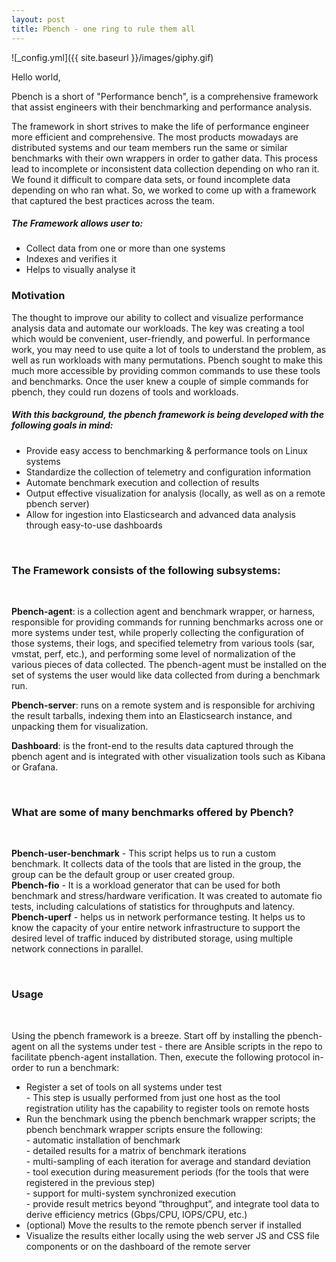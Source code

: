 ```yaml
---
layout: post
title: Pbench - one ring to rule them all
---
```


![_config.yml]({{ site.baseurl }}/images/giphy.gif)

Hello world,

Pbench is a short of "Performance bench", is a comprehensive framework that assist engineers with their benchmarking and performance analysis.

The framework in short strives to make the life of performance engineer more efficient and comprehensive. The most products mowadays are distributed systems and our team members run the same or similar benchmarks with their own wrappers in order to gather data. This process lead to incomplete or inconsistent data collection depending on who ran it. We found it difficult to compare data sets, or found incomplete data depending on who ran what. So, we worked to come up with a framework that captured the best practices across the team.

<h5>The Framework allows user to:</h5>

- Collect data from one or more than one systems <br>
- Indexes and verifies it <br>
- Helps to visually analyse it <br>

<h3>Motivation</h3>
The thought to improve our ability to collect and visualize performance analysis data and automate our workloads. The key was creating a tool which would be convenient, user-friendly, and powerful. In performance work, you may need to use quite a lot of tools to understand the problem, as well as run workloads with many permutations. Pbench sought to make this much more accessible by providing common commands to use these tools and benchmarks. Once the user knew a couple of simple commands for pbench, they could run dozens of tools and workloads.

<h5>With this background, the pbench framework is being developed with the following goals in mind:</h5>

- Provide easy access to benchmarking & performance tools on Linux systems
- Standardize the collection of telemetry and configuration information
- Automate benchmark execution and collection of results
- Output effective visualization for analysis (locally, as well as on a remote pbench server)
- Allow for ingestion into Elasticsearch and advanced data analysis through easy-to-use dashboards

<br>

<h3>The Framework consists of the following subsystems:</h3><br>

**Pbench-agent**: is a collection agent and benchmark wrapper, or harness, responsible for providing commands for running benchmarks across one or more systems under test, while properly collecting the configuration of those systems, their logs, and specified telemetry from various tools (sar, vmstat, perf, etc.), and performing some level of normalization of the various pieces of data collected. The pbench-agent must be installed on the set of systems the user would like data collected from during a benchmark run.<br>

**Pbench-server**: runs on a remote system and is responsible for archiving the result tarballs, indexing them into an Elasticsearch instance, and unpacking them for visualization.<br>

**Dashboard**: is the front-end to the results data captured through the pbench agent and is integrated with other visualization tools such as Kibana or Grafana.

<br>

<h3>What are some of many benchmarks offered by Pbench?</h3><br>

**Pbench-user-benchmark** - This script helps us to run a custom benchmark.  It collects data of the tools that are listed in the group, the group can be the default group or user created group. <br>
**Pbench-fio** - It is a workload generator that can be used for both benchmark and stress/hardware verification. It was created to automate fio tests, including calculations of statistics for throughputs and latency. <br>
**Pbench-uperf** - helps us in network performance testing. It helps us to know the capacity of your entire network infrastructure to support the desired level of traffic induced by distributed storage, using multiple network connections in parallel. 

<br>

<h3>Usage</h3><br>

Using the pbench framework is a breeze. Start off by installing the pbench-agent on all the systems under test - there are Ansible scripts in the repo to facilitate pbench-agent installation. Then, execute the following protocol in-order to run a benchmark:

- Register a set of tools on all systems under test <br>
      - This step is usually performed from just one host as the tool registration utility has the capability to register tools on remote hosts<br>
- Run the benchmark using the pbench benchmark wrapper scripts; the pbench benchmark wrapper scripts ensure the following:<br>
      - automatic installation of benchmark<br>
      - detailed results for a matrix of benchmark iterations<br>
      - multi-sampling of each iteration for average and standard deviation<br>
      - tool execution during measurement periods (for the tools that were registered in the previous step)<br>
      - support for multi-system synchronized execution<br>
      - provide result metrics beyond “throughput”, and integrate tool data to derive efficiency metrics (Gbps/CPU, IOPS/CPU, etc.)<br>
- (optional) Move the results to the remote pbench server if installed<br>
- Visualize the results either locally using the web server JS and CSS file components or on the dashboard of the remote server<br>
